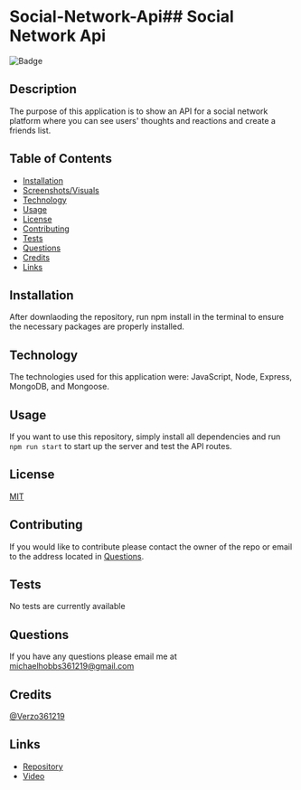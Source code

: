 # Social-Network-Api## Social Network Api

![Badge](https://img.shields.io/badge/License-MIT-red)

## Description

The purpose of this application is to show an API for a social network platform where you can see users' thoughts and reactions and create a friends list.

## Table of Contents

- [Installation](#installation)
- [Screenshots/Visuals](#screenshots/visuals)
- [Technology](#technology)
- [Usage](#usage)
- [License](#license)
- [Contributing](#contributing)
- [Tests](#tests)
- [Questions](#questions)
- [Credits](#credits)
- [Links](#links)

## Installation

After downlaoding the repository, run npm install in the terminal to ensure the necessary packages are properly installed.

## Technology

The technologies used for this application were: JavaScript, Node, Express, MongoDB, and Mongoose.

## Usage

If you want to use this repository, simply install all dependencies and run `npm run start` to start up the server and test the API routes.

## License

[MIT](https://choosealicense.com/licenses/mit/)

## Contributing

If you would like to contribute please contact the owner of the repo or email to the address located in [Questions](#questions).

## Tests

No tests are currently available

## Questions

If you have any questions please email me at michaelhobbs361219@gmail.com

## Credits

[@Verzo361219](https://www.github.com/Verzo361219)

## Links

- [Repository](https://github.com/Verzo361219/Social-Network-Api)
- [Video](https://drive.google.com/file/d/1f6AGZMMymWnABpeNc5baCaSi9KD6d3H7/view)
